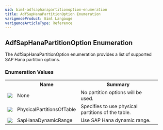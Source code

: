 ```yaml
---
uid: biml-adfsaphanapartitionoption-enumeration
title: AdfSapHanaPartitionOption Enumeration
varigenceProduct: Biml Langauge
varigenceArticleType: Reference
---
```


## AdfSapHanaPartitionOption Enumeration<div class="LanguageSummary"><div class ="SummaryItem">The AdfSapHanaPartitionOption enumeration provides a list of supported SAP Hana partition options.</div></div><div class="EnumValueGroup">### Enumeration Values<table id="EnumValue" class="MemberList"><tbody><tr><th class="MemberTypeIconColumnHeader">&nbsp;</th><th class="MemberNameColumnHeader">Name</th><th class="MemberSummaryColumnHeader">Summary</th></tr><tr class="cd0"><td align="center" class="MemberTypeIcon"><img src="enumValue.png"></img></td><td class="MemberName">None</td><td class="MemberSummary"><div class ="SummaryItem">No partition options will be used.</div></td></tr><tr class="cd1"><td align="center" class="MemberTypeIcon"><img src="enumValue.png"></img></td><td class="MemberName">PhysicalPartitionsOfTable</td><td class="MemberSummary"><div class ="SummaryItem">Specifies to use physical partitions of the table.</div></td></tr><tr class="cd0"><td align="center" class="MemberTypeIcon"><img src="enumValue.png"></img></td><td class="MemberName">SapHanaDynamicRange</td><td class="MemberSummary"><div class ="SummaryItem">Use SAP Hana dynamic range.</div></td></tr></tbody></table></div>